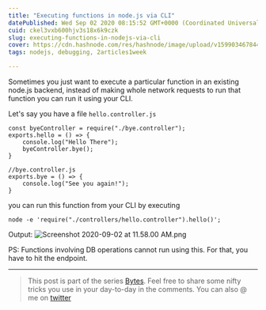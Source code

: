 ```yaml
---
title: "Executing functions in node.js via CLI"
datePublished: Wed Sep 02 2020 08:15:52 GMT+0000 (Coordinated Universal Time)
cuid: ckel3vxb600hjv3s18x6k9czk
slug: executing-functions-in-nodejs-via-cli
cover: https://cdn.hashnode.com/res/hashnode/image/upload/v1599034678448/rGZJeasvJ.jpeg
tags: nodejs, debugging, 2articles1week

---
```


Sometimes you just want to execute a particular function in an existing node.js backend, instead of making whole network requests to run that function you can run it using your CLI.

Let's say you have a file `hello.controller.js`
```
const byeController = require("./bye.controller");
exports.hello = () => {
    console.log("Hello There");
    byeController.bye(); 
}
``` 

```
//bye.controller.js
exports.bye = () => {
    console.log("See you again!");
}
```

you can run this function from your CLI by executing


```
node -e 'require("./controllers/hello.controller").hello()';
``` 

Output:
![Screenshot 2020-09-02 at 11.58.00 AM.png](https://cdn.hashnode.com/res/hashnode/image/upload/v1599028087764/v8zOubZZo.png)


PS: Functions involving DB operations cannot run using this. For that, you have to hit the endpoint.

<hr/>


>This post is part of the series [Bytes](https://hashnode.com/series/bytes-ckckqh5km0000mks1fghg1rc5).
 Feel free to share some nifty tricks you use in your day-to-day in the comments. You can also @ me on [twitter](https://twitter.com/vamsirao7)